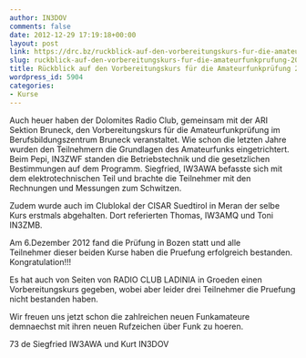 ```yaml
---
author: IN3DOV
comments: false
date: 2012-12-29 17:19:18+00:00
layout: post
link: https://drc.bz/ruckblick-auf-den-vorbereitungskurs-fur-die-amateurfunkprufung-2012/
slug: ruckblick-auf-den-vorbereitungskurs-fur-die-amateurfunkprufung-2012
title: Rückblick auf den Vorbereitungskurs für die Amateurfunkprüfung 2012
wordpress_id: 5904
categories:
- Kurse
---
```


Auch heuer haben der Dolomites Radio Club, gemeinsam mit der ARI Sektion Bruneck, den Vorbereitungskurs für die Amateurfunkprüfung im Berufsbildungszentrum Bruneck veranstaltet. Wie schon die letzten Jahre wurden den Teilnehmern die Grundlagen des Amateurfunks eingetrichtert. Beim Pepi, IN3ZWF standen die Betriebstechnik und die gesetzlichen Bestimmungen auf dem Programm. Siegfried, IW3AWA befasste sich mit dem elektrotechnischen Teil und brachte die Teilnehmer mit den Rechnungen und Messungen zum Schwitzen.




Zudem wurde auch im Clublokal der CISAR Suedtirol in Meran der selbe Kurs erstmals abgehalten. Dort referierten Thomas, IW3AMQ und Toni IN3ZMB.




Am 6.Dezember 2012 fand die Prüfung in Bozen statt und alle Teilnehmer dieser beiden Kurse haben die Pruefung erfolgreich bestanden. Kongratulation!!!




Es hat auch von Seiten von RADIO CLUB LADINIA in Groeden einen Vorbereitungskurs gegeben, wobei aber leider drei Teilnehmer die Pruefung nicht bestanden haben.




Wir freuen uns jetzt schon die zahlreichen neuen Funkamateure demnaechst mit ihren neuen Rufzeichen über Funk zu hoeren.




73 de Siegfried IW3AWA und Kurt IN3DOV
